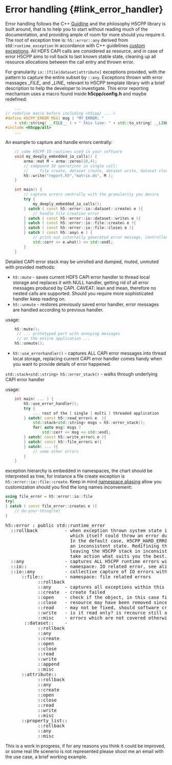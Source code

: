 <!---
 Copyright (c) 2017 vargaconsulting, Toronto,ON Canada
 Author: Varga, Steven <steven@vargaconsulting.ca>
--->


Error handling  {#link_error_handler}
============================================================

Error handling follows the C++ [Guidline][1] and the philosophy H5CPP library is built around, that is to  help you to start without reading much of the documentation, and providing ample of room for more should you require it. The root of exception tree is: `h5::error::any` derived from std::`runtime_exception` in accordance with C++ guidelines [custom exceptions][2]. All HDF5 CAPI calls are considered as resource, and in case of error H5CPP aims to roll back to last known stable state, cleaning up all resource allocations between the call entry and thrown error.

For granularity `io::[file|dataset|attribute]` exceptions provided, with the pattern to capture the entire subset by `::any`.
Exceptions thrown with error massages  \__FILE\__ and \__LINE\__ relevant to H5CPP template library with a brief description to help the developer to investigate. This error reporting mechanism uses a macro found inside **h5cpp/config.h** and maybe redefined:
```cpp
	...
// redefine macro before including <h5cpp/ ... >
#define H5CPP_ERROR_MSG( msg ) "MY_ERROR: " 
	+ std::string( __FILE__ ) + " this line: " + std::to_string( __LINE__ ) + " message-not-used"
#include <h5cpp/all> 
	...
```
An example to capture and handle errors centrally:
```cpp
	// some H5CPP IO routines used in your software
	void my_deeply_embedded_io_calls() {
		arma::mat M = arma::zeros(20,4);
		// compound IO operations in single call: 
		//     file create, dataset create, dataset write, dataset close, file close
		h5::write("report.h5","matrix.ds", M ); 
	}

	int main() {
		// capture errors centrally with the granularity you desire
		try {
			my_deeply_embedded_io_calls();		
		} catch ( const h5::error::io::dataset::create& e ){
			// handle file creation error
		} catch ( const h5::error::io::dataset::write& e ){
		} catch ( const h5::error::io::file::create& e ){
		} catch ( const h5::error::io::file::close& e ){
		} catch ( const h5::any& e ) {
			// print out internally generated error message, controlled by H5CPP_ERROR_MSG macro
			std::cerr << e.what() << std::endl;
		}
	}
```
Detailed CAPI error stack may be unrolled and dumped, muted, unmuted with provided methods:

* `h5::mute`   - saves current HDF5 CAPI error handler to thread local storage and replaces it with NULL handler, getting rid of all error messages produced by CAPI. CAVEAT: lean and mean, therefore no nested calls are supported. Should you require more sophisticated handler keep reading on.
* `h5::unmute` - restores previously saved error handler, error messages are handled according to previous handler.

usage:
```cpp
	h5::mute();
	 // ... prototyped part with annoying messages
	 // or the entire application ...
	h5::unmute(); 
```

* `h5::use_errorhandler()` - captures ALL CAPI error messages into thread local storage, replacing current CAPI error handler
comes handy when you want to provide details of error happened. 

`std::stack<std::string> h5::error_stack()` - walks through underlying CAPI error handler

usage:
```cpp
	int main( ... ) {
		h5::use_error_handler();
		try {
			... rest of the [ single | multi ] threaded application
		} catch( const h5::read_error& e  ){
			std::stack<std::string> msgs = h5::error_stack();
			for( auto msg: msgs )
				std::cerr << msg << std::endl;
		} catch( const h5::write_error& e ){
		} catch( const h5::file_error& e){
		} catch( ... ){
			// some other errors
		}
	}
```



exception hierarchy is embedded in namespaces, the chart should be interpreted as tree, for instance a file create exception is
`h5::error::io::file::create`. Keep in mind [namespace aliasing][3] allow you customization should you find the long names inconvenient:
```cpp
using file_error = h5::error::io::file
try{
} catch ( const file_error::create& e ){
	// do-your-thing(tm)
}

```
<pre>
h5::error : public std::runtime_error
  ::rollback          - when exception thrown system state is preserved by rolling back to last known state
                        which itself could throw an error during releasing already allocated resource(s). 
						In the default case, H5CPP_HARD_ERROR = TRUE, the software triggers an exit, preventing 
						an inconsistent state. Redifining the macro will result in a second excetion thrown
						leaving the H5CPP stack in inconsistent state, and allowing you to catch the exception and 
						take action what suits you the best. 
  ::any               - captures ALL H5CPP runtime errors with the exception of `rollback`
  ::io::              - namespace: IO related error, see aliasing
  ::io::any           - collective capture of IO errors within this namespace/block recursively
      ::file::        - namespace: file related errors
	        ::rollback
	        ::any     - captures all exceptions within this namespace/block
            ::create  - create failed
			::open    - check if the object, in this case file exists at all, retry if networked resource
			::close   - resource may have been removed since opened
			::read    - may not be fixed, should software crash crash?
			::write   - is it read only? is recource still available since opening? 
			::misc    - errors which are not covered otherwise: start investigating from reported file/line
       ::dataset::    -
	   		::rollback
			::any
			::create
			::open
			::close
			::read
			::write
			::append
			::misc
      ::attribute::
	  		::rollback
			::any
			::create
			::open
			::close
			::read
			::write
			::misc
      ::property_list::
	  		::rollback
            ::any
			::misc
</pre>

This is a work in progress, if for any reasons you think it could be improved, or some real life scenerio is not represented please shoot me an email with the use case, a brief working example.


[1]: https://github.com/isocpp/CppCoreGuidelines/blob/master/CppCoreGuidelines.md#S-errors
[2]: https://github.com/isocpp/CppCoreGuidelines/blob/master/CppCoreGuidelines.md#Re-exception-types
[3]: https://en.cppreference.com/w/cpp/language/namespace_alias
